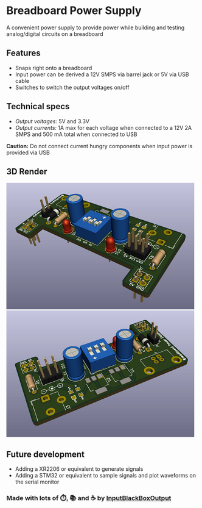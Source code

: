 # Breadboard Power Supply

A convenient power supply to provide power while building and testing analog/digital circuits on a breadboard


## Features
* Snaps right onto a breadboard
* Input power can be derived a 12V SMPS via barrel jack or 5V via USB cable
* Switches to switch the output voltages on/off

## Technical specs
* *Output voltages:* 5V and 3.3V
* *Output currents:* 1A max for each voltage when connected to a 12V 2A SMPS and 500 mA total when connected to USB

**Caution:** Do not connect current hungry components when input power is provided via USB 

## 3D Render
![View 1](images/view1.png)
![View 2](images/view2.png)

## Future development
* Adding a XR2206 or equivalent to generate signals
* Adding a STM32 or equivalent to sample signals and plot waveforms on the serial monitor

### Made with lots of ⏱️, 📚 and ☕ by [InputBlackBoxOutput](https://github.com/InputBlackBoxOutput/)
